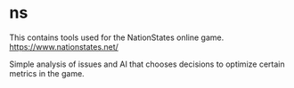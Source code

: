 # ns

This contains tools used for the NationStates online game. https://www.nationstates.net/

Simple analysis of issues and AI that chooses decisions to optimize certain metrics in the game. 
